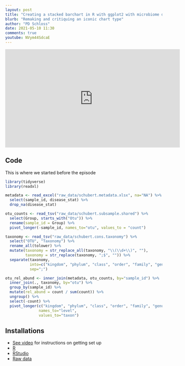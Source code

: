 ```yaml
---
layout: post
title: "Creating a stacked barchart in R with ggplot2 with microbiome data (CC102)"
blurb: "Remaking and critiquing an iconic chart type"
author: "PD Schloss"
date: 2021-05-10 11:30
comments: true
youtube: NVym44SdcaE
---
```


<iframe style="margin: 0 auto;display:block;" width="560" height="315" src="https://www.youtube.com/embed/{{ page.youtube }}" frameborder="0" allow="accelerometer; autoplay; encrypted-media; gyroscope; picture-in-picture" allowfullscreen></iframe>


## Code

This is where we started before the episode

```R
library(tidyverse)
library(readxl)

metadata <- read_excel("raw_data/schubert.metadata.xlsx", na="NA") %>%
  select(sample_id, disease_stat) %>%
  drop_na(disease_stat)

otu_counts <- read_tsv("raw_data/schubert.subsample.shared") %>%
  select(Group, starts_with("Otu")) %>%
  rename(sample_id = Group) %>%
  pivot_longer(-sample_id, names_to="otu", values_to = "count")

taxonomy <- read_tsv("raw_data/schubert.cons.taxonomy") %>%
  select("OTU", "Taxonomy") %>%
  rename_all(tolower) %>%
  mutate(taxonomy = str_replace_all(taxonomy, "\\(\\d+\\)", ""),
         taxonomy = str_replace(taxonomy, ";$", "")) %>%
  separate(taxonomy,
           into=c("kingdom", "phylum", "class", "order", "family", "genus"),
           sep=";")

otu_rel_abund <- inner_join(metadata, otu_counts, by="sample_id") %>%
  inner_join(., taxonomy, by="otu") %>%
  group_by(sample_id) %>%
  mutate(rel_abund = count / sum(count)) %>%
  ungroup() %>%
  select(-count) %>%
  pivot_longer(c("kingdom", "phylum", "class", "order", "family", "genus", "otu"),
               names_to="level",
               values_to="taxon")
```


## Installations

* [See video](https://www.youtube.com/watch?v=D6CunpqF04E) for instructions on getting set up
* [R](https://r-project.org)
* [RStudio](https://rstudio.com)
* [Raw data](https://github.com/riffomonas/raw_data/releases/latest)
